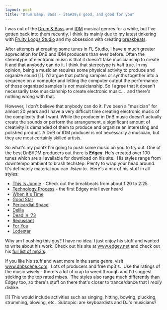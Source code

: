 ```yaml
---
layout: post
title: "Drum &amp; Bass - it&#39;s good, and good for you"
---
```


<p>I was out of the <a href="http://en.wikipedia.org/wiki/Drum_%26_bass" target="_blank">Drum &amp; Bass</a> and <a href="http://en.wikipedia.org/wiki/Idm" target="_blank">IDM</a> musical genres for a while, but I've gotten back into them recently. I think its mainly due to my latest tinkering with <a href="http://www.flstudio.com/" target="_blank">Fruity Loops Studio</a> and my obsession with creating <a href="http://en.wikipedia.org/wiki/Breakbeat" target="_blank">breakbeats</a>. </p>
<p>After attempts at creating some tunes in FL Studio, I have a much greater appreciation for DnB and IDM producers than ever before. Often the stereotype of electronic music is that it doesn't take musicianship to create it and that anybody can do it. I think that stereotype is half true. In my opinion, being a musician requires some physical activity to produce and organize sound [1]. I'd argue that putting samples or synths together into a sequence on a computer and letting the computer output the performance of those organized samples is <em>not</em> musicianship. So I agree that it doesn't necessarily take musicianship to create electronic music...&nbsp; and there's nothing wrong with that. </p>
<p>However, I don't believe that anybody can do it. I've been a "musician" for almost 20 years and I have a very difficult time creating electronic music of the complexity that I want. While the producer in DnB music doesn't actually create the sounds or perform the arrangement, a significant amount of creativity is demanded of them to produce and organize an interesting and polished product.&nbsp;A DnB or IDM producer is not necessarily a musician, but they are most&nbsp;certainly skilled artists. </p>
<p>So what's my point? I'm going to push some music on you to try out. One of the best DnB/IDM producers out there is <strong>Edgey</strong>. He's created over 100 tunes which are all available for download on his site.&nbsp; His styles range from downtempo ambient to brash techstep. Plenty to wrap your head around.&nbsp; It's definately material you can&nbsp; <em>listen</em> to.&nbsp; Here's a mix of his stuff in all styles:</p>
<ul> 
<li><a href="http://www.edgey.net/mp3/tracker2.asp?trackURL=EDGEY-This_is_Jungle.mp3">This Is Jungle</a> - Check out the breakbeats from about 1:20 to 2:25.  </li>
<li><a href="http://www.edgey.net/mp3/tracker2.asp?trackURL=EDGEY-Technology_Process_Demon_mix.mp3">Technology Process</a> - the first Edgey mix I ever heard  </li>
<li><a href="http://www.edgey.net/mp3/tracker2.asp?trackURL=EDGEY-When_its_time.mp3">When It's Time</a>  </li>
<li><a href="http://www.edgey.net/mp3/tracker2.asp?trackURL=EDGEY-Good_Star.mp3">Good Star</a>  </li>
<li><a href="http://www.edgey.net/mp3/tracker2.asp?trackURL=EDGEY-Pericardial_Space.mp3">Pericardial Space</a>  </li>
<li><a href="http://www.edgey.net/mp3/tracker2.asp?trackURL=EDGEY-delila.mp3">Delila</a>  </li>
<li><a href="http://www.edgey.net/mp3/tracker2.asp?trackURL=EDGEY--[BSR02]-Dead_In_73.mp3">Dead in '73</a>  </li>
<li><a href="http://www.edgey.net/mp3/tracker2.asp?trackURL=EDGEY-RECUSANT.mp3">Recussant</a>  </li>
<li><a href="http://www.edgey.net/mp3/tracker2.asp?trackURL=EDGEY-For_You.mp3">For You</a>  </li>
<li><a href="http://www.edgey.net/mp3/tracker2.asp?trackURL=EDGEY-lodestar.mp3">Lodestar</a></li></ul> 
<p>Why am I pushing this guy? I have no idea. I just enjoy&nbsp;his stuff&nbsp;and wanted to write about his work. Check out his site at <a href="http://www.edgey.net/" target="_blank">www.edgey.net</a> and check out his <a href="http://www.edgey.net/mp3/index.asp" target="_blank">full list of mp3's</a>.</p>
<p>If you like his stuff and want more in the same genre, visit <a href="http://www.dnbscene.com/">www.dnbscene.com</a>.&nbsp; Lots of producers and free mp3's.&nbsp; Use the ratings of the music wisely - there's a lot of crap to weed through and I'd suggest sticking to the top rated mixes.&nbsp; The styles also range much differently than Edgey too, so there's stuff on there that's closer to trance/dance that I <em>really</em> dislike.&nbsp; </p>
<p>[1] This would include activities such as singing, hitting, bowing, plucking, strumming, blowing, etc.&nbsp;&nbsp;Subtopic: are keyboardists and DJ's&nbsp;musicians?&nbsp; </p>
 
